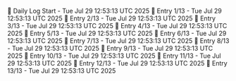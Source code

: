 📅 Daily Log Start - Tue Jul 29 12:53:13 UTC 2025
📌 Entry 1/13 - Tue Jul 29 12:53:13 UTC 2025
📌 Entry 2/13 - Tue Jul 29 12:53:13 UTC 2025
📌 Entry 3/13 - Tue Jul 29 12:53:13 UTC 2025
📌 Entry 4/13 - Tue Jul 29 12:53:13 UTC 2025
📌 Entry 5/13 - Tue Jul 29 12:53:13 UTC 2025
📌 Entry 6/13 - Tue Jul 29 12:53:13 UTC 2025
📌 Entry 7/13 - Tue Jul 29 12:53:13 UTC 2025
📌 Entry 8/13 - Tue Jul 29 12:53:13 UTC 2025
📌 Entry 9/13 - Tue Jul 29 12:53:13 UTC 2025
📌 Entry 10/13 - Tue Jul 29 12:53:13 UTC 2025
📌 Entry 11/13 - Tue Jul 29 12:53:13 UTC 2025
📌 Entry 12/13 - Tue Jul 29 12:53:13 UTC 2025
📌 Entry 13/13 - Tue Jul 29 12:53:13 UTC 2025
